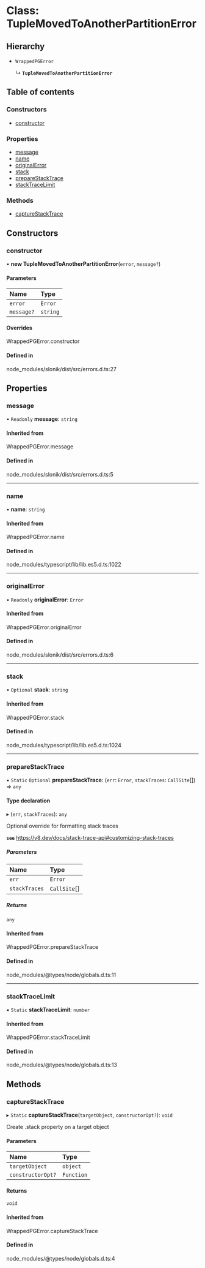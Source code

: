 # Class: TupleMovedToAnotherPartitionError

## Hierarchy

- `WrappedPGError`

  ↳ **`TupleMovedToAnotherPartitionError`**

## Table of contents

### Constructors

- [constructor](TupleMovedToAnotherPartitionError.md#constructor)

### Properties

- [message](TupleMovedToAnotherPartitionError.md#message)
- [name](TupleMovedToAnotherPartitionError.md#name)
- [originalError](TupleMovedToAnotherPartitionError.md#originalerror)
- [stack](TupleMovedToAnotherPartitionError.md#stack)
- [prepareStackTrace](TupleMovedToAnotherPartitionError.md#preparestacktrace)
- [stackTraceLimit](TupleMovedToAnotherPartitionError.md#stacktracelimit)

### Methods

- [captureStackTrace](TupleMovedToAnotherPartitionError.md#capturestacktrace)

## Constructors

### <a id="constructor" name="constructor"></a> constructor

• **new TupleMovedToAnotherPartitionError**(`error`, `message?`)

#### Parameters

| Name | Type |
| :------ | :------ |
| `error` | `Error` |
| `message?` | `string` |

#### Overrides

WrappedPGError.constructor

#### Defined in

node_modules/slonik/dist/src/errors.d.ts:27

## Properties

### <a id="message" name="message"></a> message

• `Readonly` **message**: `string`

#### Inherited from

WrappedPGError.message

#### Defined in

node_modules/slonik/dist/src/errors.d.ts:5

___

### <a id="name" name="name"></a> name

• **name**: `string`

#### Inherited from

WrappedPGError.name

#### Defined in

node_modules/typescript/lib/lib.es5.d.ts:1022

___

### <a id="originalerror" name="originalerror"></a> originalError

• `Readonly` **originalError**: `Error`

#### Inherited from

WrappedPGError.originalError

#### Defined in

node_modules/slonik/dist/src/errors.d.ts:6

___

### <a id="stack" name="stack"></a> stack

• `Optional` **stack**: `string`

#### Inherited from

WrappedPGError.stack

#### Defined in

node_modules/typescript/lib/lib.es5.d.ts:1024

___

### <a id="preparestacktrace" name="preparestacktrace"></a> prepareStackTrace

▪ `Static` `Optional` **prepareStackTrace**: (`err`: `Error`, `stackTraces`: `CallSite`[]) => `any`

#### Type declaration

▸ (`err`, `stackTraces`): `any`

Optional override for formatting stack traces

**`see`** https://v8.dev/docs/stack-trace-api#customizing-stack-traces

##### Parameters

| Name | Type |
| :------ | :------ |
| `err` | `Error` |
| `stackTraces` | `CallSite`[] |

##### Returns

`any`

#### Inherited from

WrappedPGError.prepareStackTrace

#### Defined in

node_modules/@types/node/globals.d.ts:11

___

### <a id="stacktracelimit" name="stacktracelimit"></a> stackTraceLimit

▪ `Static` **stackTraceLimit**: `number`

#### Inherited from

WrappedPGError.stackTraceLimit

#### Defined in

node_modules/@types/node/globals.d.ts:13

## Methods

### <a id="capturestacktrace" name="capturestacktrace"></a> captureStackTrace

▸ `Static` **captureStackTrace**(`targetObject`, `constructorOpt?`): `void`

Create .stack property on a target object

#### Parameters

| Name | Type |
| :------ | :------ |
| `targetObject` | `object` |
| `constructorOpt?` | `Function` |

#### Returns

`void`

#### Inherited from

WrappedPGError.captureStackTrace

#### Defined in

node_modules/@types/node/globals.d.ts:4
